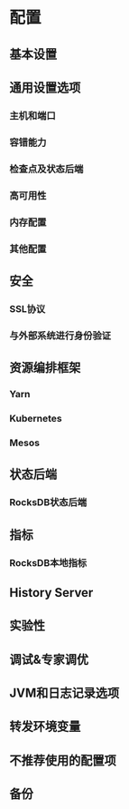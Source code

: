 # 配置

## 基本设置

## 通用设置选项

### 主机和端口

### 容错能力

### 检查点及状态后端

### 高可用性

### 内存配置

### 其他配置

## 安全

### SSL协议

### 与外部系统进行身份验证

## 资源编排框架 <a id="resource-orchestration-frameworks"></a>

### Yarn

### Kubernetes

### Mesos

## 状态后端

### RocksDB状态后端

## 指标

### RocksDB本地指标

## History Server <a id="history-server"></a>

## 实验性 <a id="experimental"></a>

## 调试&专家调优

## JVM和日志记录选项

## 转发环境变量

## 不推荐使用的配置项

## 备份



